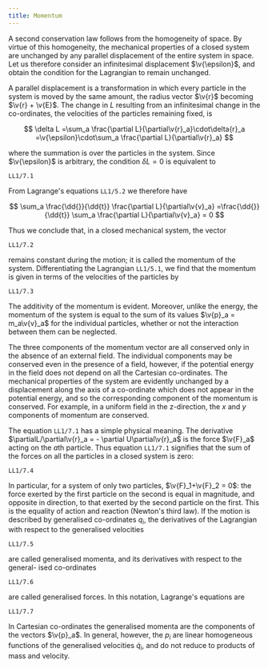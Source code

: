 ```yaml
---
title: Momentum
---
```


A second conservation law follows from the homogeneity of space. By virtue of this homogeneity, the mechanical properties of a closed system are unchanged by any parallel displacement of the entire system in space. Let us therefore consider an infinitesimal displacement $\v{\epsilon}$, and obtain the condition for the Lagrangian to remain unchanged.

A parallel displacement is a transformation in which every particle in the system is moved by the same amount, the radius vector $\v{r}$ becoming $\v{r} + \v{E}$.
The change in $L$ resulting from an infinitesimal change in the co-ordinates, the velocities of the particles remaining fixed, is 

$$
\delta L
=\sum_a \frac{\partial L}{\partial\v{r}_a}\cdot\delta{r}_a
=\v{\epsilon}\cdot\sum_a \frac{\partial L}{\partial\v{r}_a}
$$

where the summation is over the particles in the system. Since $\v{\epsilon}$ is arbitrary, the condition $\delta L = 0$ is equivalent to

```load
LL1/7.1
```

From Lagrange's equations `LL1/5.2` we therefore have

$$
\sum_a \frac{\dd{}}{\dd{t}} \frac{\partial L}{\partial\v{v}_a}
=\frac{\dd{}}{\dd{t}} \sum_a \frac{\partial L}{\partial\v{v}_a}
= 0
$$

Thus we conclude that, in a closed mechanical system, the vector

```load
LL1/7.2
```

remains constant during the motion; it is called the momentum of the system.
Differentiating the Lagrangian `LL1/5.1`, we find that the momentum is given in
terms of the velocities of the particles by

```load
LL1/7.3
```

The additivity of the momentum is evident. Moreover, unlike the energy, the momentum of the system is equal to the sum of its values $\v{p}_a = m_a\v{v}_a$ for the individual particles, whether or not the interaction between them can be neglected.

The three components of the momentum vector are all conserved only in the absence of an external field. The individual components may be conserved even in the presence of a field, however, if the potential energy in the field does not depend on all the Cartesian co-ordinates. The mechanical properties of the system are evidently unchanged by a displacement along the axis of a co-ordinate which does not appear in the potential energy, and so the corresponding component of the momentum is conserved. For example, in a uniform field in the z-direction, the $x$ and $y$ components of momentum are conserved.

The equation `LL1/7.1` has a simple physical meaning. The derivative $\partialL/\partial\v{r}_a = - \partial U\partial\v{r}_a$ is the force $\v{F}_a$ acting on the $a$th particle. Thus equation `LL1/7.1` signifies that the sum of the forces on all the particles in a closed system is zero:

```load
LL1/7.4
```

In particular, for a system of only two particles, $\v{F}_1+\v{F}_2 = 0$: the force exerted by the first particle on the second is equal in magnitude, and opposite in direction, to that exerted by the second particle on the first. This is the equality of action and reaction (Newton's third law).
If the motion is described by generalised co-ordinates $q_i$, the derivatives
of the Lagrangian with respect to the generalised velocities

```load
LL1/7.5
```

are called generalised momenta, and its derivatives with respect to the general-
ised co-ordinates

```load
LL1/7.6
```

are called generalised forces. In this notation, Lagrange's equations are

```load
LL1/7.7
```

In Cartesian co-ordinates the generalised momenta are the components of the vectors $\v{p}_a$. In general, however, the $p_i$ are linear homogeneous functions of the generalised velocities $\dot{q}_i$, and do not reduce to products of mass and velocity.
